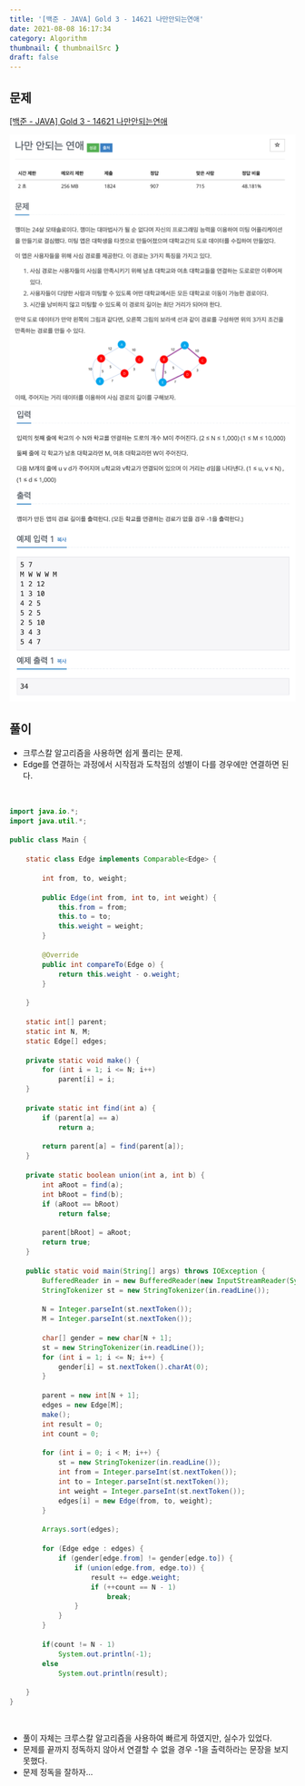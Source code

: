 ```yaml
---
title: '[백준 - JAVA] Gold 3 - 14621 나만안되는연애'
date: 2021-08-08 16:17:34
category: Algorithm
thumbnail: { thumbnailSrc }
draft: false
---
```


## 문제

[[백준 - JAVA] Gold 3 - 14621 나만안되는연애](https://www.acmicpc.net/problem/14621)

![](./images/boj_14621_1.png)
![](./images/boj_14621_2.png)

## 풀이

- 크루스칼 알고리즘을 사용하면 쉽게 풀리는 문제.
- Edge를 연결하는 과정에서 시작점과 도착점의 성별이 다를 경우에만 연결하면 된다.

<br/>

```java
import java.io.*;
import java.util.*;

public class Main {

	static class Edge implements Comparable<Edge> {

		int from, to, weight;

		public Edge(int from, int to, int weight) {
			this.from = from;
			this.to = to;
			this.weight = weight;
		}

		@Override
		public int compareTo(Edge o) {
			return this.weight - o.weight;
		}

	}

	static int[] parent;
	static int N, M;
	static Edge[] edges;

	private static void make() {
		for (int i = 1; i <= N; i++)
			parent[i] = i;
	}

	private static int find(int a) {
		if (parent[a] == a)
			return a;

		return parent[a] = find(parent[a]);
	}

	private static boolean union(int a, int b) {
		int aRoot = find(a);
		int bRoot = find(b);
		if (aRoot == bRoot)
			return false;

		parent[bRoot] = aRoot;
		return true;
	}

	public static void main(String[] args) throws IOException {
		BufferedReader in = new BufferedReader(new InputStreamReader(System.in));
		StringTokenizer st = new StringTokenizer(in.readLine());

		N = Integer.parseInt(st.nextToken());
		M = Integer.parseInt(st.nextToken());

		char[] gender = new char[N + 1];
		st = new StringTokenizer(in.readLine());
		for (int i = 1; i <= N; i++) {
			gender[i] = st.nextToken().charAt(0);
		}

		parent = new int[N + 1];
		edges = new Edge[M];
		make();
		int result = 0;
		int count = 0;

		for (int i = 0; i < M; i++) {
			st = new StringTokenizer(in.readLine());
			int from = Integer.parseInt(st.nextToken());
			int to = Integer.parseInt(st.nextToken());
			int weight = Integer.parseInt(st.nextToken());
			edges[i] = new Edge(from, to, weight);
		}

		Arrays.sort(edges);

		for (Edge edge : edges) {
			if (gender[edge.from] != gender[edge.to]) {
				if (union(edge.from, edge.to)) {
					result += edge.weight;
					if (++count == N - 1)
						break;
				}
			}
		}

		if(count != N - 1)
			System.out.println(-1);
		else
			System.out.println(result);

	}
}

```

<br/>

- 풀이 자체는 크루스칼 알고리즘을 사용하여 빠르게 하였지만, 실수가 있었다.
- 문제를 끝까지 정독하지 않아서 연결할 수 없을 경우 -1을 출력하라는 문장을 보지 못했다.
- 문제 정독을 잘하자...

